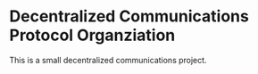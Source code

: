 # Decentralized Communications Protocol Organziation

This is a small decentralized communications project.
